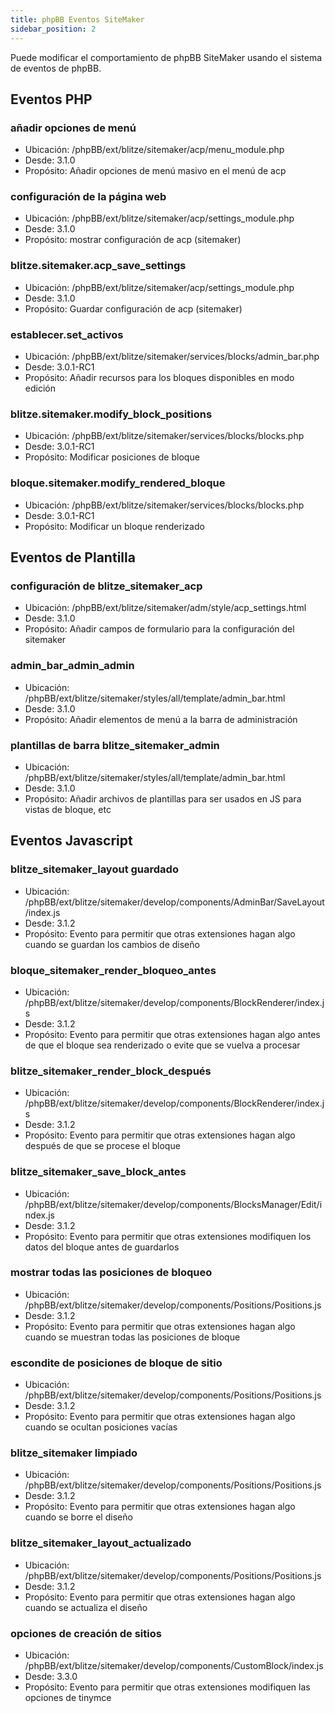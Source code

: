 ```yaml
---
title: phpBB Eventos SiteMaker
sidebar_position: 2
---
```


Puede modificar el comportamiento de phpBB SiteMaker usando el sistema de eventos de phpBB.

## Eventos PHP

### añadir opciones de menú

-   Ubicación: /phpBB/ext/blitze/sitemaker/acp/menu_module.php
-   Desde: 3.1.0
-   Propósito: Añadir opciones de menú masivo en el menú de acp

### configuración de la página web

-   Ubicación: /phpBB/ext/blitze/sitemaker/acp/settings_module.php
-   Desde: 3.1.0
-   Propósito: mostrar configuración de acp (sitemaker)

### blitze.sitemaker.acp_save_settings

-   Ubicación: /phpBB/ext/blitze/sitemaker/acp/settings_module.php
-   Desde: 3.1.0
-   Propósito: Guardar configuración de acp (sitemaker)

### establecer.set_activos

-   Ubicación: /phpBB/ext/blitze/sitemaker/services/blocks/admin_bar.php
-   Desde: 3.0.1-RC1
-   Propósito: Añadir recursos para los bloques disponibles en modo edición

### blitze.sitemaker.modify_block_positions

-   Ubicación: /phpBB/ext/blitze/sitemaker/services/blocks/blocks.php
-   Desde: 3.0.1-RC1
-   Propósito: Modificar posiciones de bloque

### bloque.sitemaker.modify_rendered_bloque

-   Ubicación: /phpBB/ext/blitze/sitemaker/services/blocks/blocks.php
-   Desde: 3.0.1-RC1
-   Propósito: Modificar un bloque renderizado

## Eventos de Plantilla

### configuración de blitze_sitemaker_acp

-   Ubicación: /phpBB/ext/blitze/sitemaker/adm/style/acp_settings.html
-   Desde: 3.1.0
-   Propósito: Añadir campos de formulario para la configuración del sitemaker

### admin_bar_admin_admin

-   Ubicación: /phpBB/ext/blitze/sitemaker/styles/all/template/admin_bar.html
-   Desde: 3.1.0
-   Propósito: Añadir elementos de menú a la barra de administración

### plantillas de barra blitze_sitemaker_admin

-   Ubicación: /phpBB/ext/blitze/sitemaker/styles/all/template/admin_bar.html
-   Desde: 3.1.0
-   Propósito: Añadir archivos de plantillas para ser usados en JS para vistas de bloque, etc

## Eventos Javascript

### blitze_sitemaker_layout guardado

-   Ubicación: /phpBB/ext/blitze/sitemaker/develop/components/AdminBar/SaveLayout/index.js
-   Desde: 3.1.2
-   Propósito: Evento para permitir que otras extensiones hagan algo cuando se guardan los cambios de diseño

### bloque_sitemaker_render_bloqueo_antes

-   Ubicación: /phpBB/ext/blitze/sitemaker/develop/components/BlockRenderer/index.js
-   Desde: 3.1.2
-   Propósito: Evento para permitir que otras extensiones hagan algo antes de que el bloque sea renderizado o evite que se vuelva a procesar

### blitze_sitemaker_render_block_después

-   Ubicación: /phpBB/ext/blitze/sitemaker/develop/components/BlockRenderer/index.js
-   Desde: 3.1.2
-   Propósito: Evento para permitir que otras extensiones hagan algo después de que se procese el bloque

### blitze_sitemaker_save_block_antes

-   Ubicación: /phpBB/ext/blitze/sitemaker/develop/components/BlocksManager/Edit/index.js
-   Desde: 3.1.2
-   Propósito: Evento para permitir que otras extensiones modifiquen los datos del bloque antes de guardarlos

### mostrar todas las posiciones de bloqueo

-   Ubicación: /phpBB/ext/blitze/sitemaker/develop/components/Positions/Positions.js
-   Desde: 3.1.2
-   Propósito: Evento para permitir que otras extensiones hagan algo cuando se muestran todas las posiciones de bloque

### escondite de posiciones de bloque de sitio

-   Ubicación: /phpBB/ext/blitze/sitemaker/develop/components/Positions/Positions.js
-   Desde: 3.1.2
-   Propósito: Evento para permitir que otras extensiones hagan algo cuando se ocultan posiciones vacías

### blitze_sitemaker limpiado

-   Ubicación: /phpBB/ext/blitze/sitemaker/develop/components/Positions/Positions.js
-   Desde: 3.1.2
-   Propósito: Evento para permitir que otras extensiones hagan algo cuando se borre el diseño

### blitze_sitemaker_layout_actualizado

-   Ubicación: /phpBB/ext/blitze/sitemaker/develop/components/Positions/Positions.js
-   Desde: 3.1.2
-   Propósito: Evento para permitir que otras extensiones hagan algo cuando se actualiza el diseño

### opciones de creación de sitios

-   Ubicación: /phpBB/ext/blitze/sitemaker/develop/components/CustomBlock/index.js
-   Desde: 3.3.0
-   Propósito: Evento para permitir que otras extensiones modifiquen las opciones de tinymce
